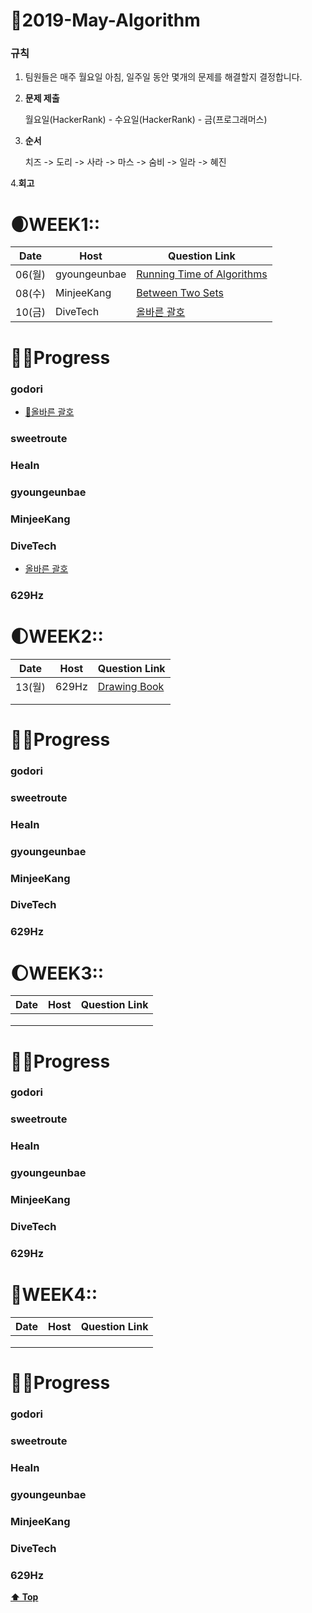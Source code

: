 # 💐2019-May-Algorithm

### 규칙

1. 팀원들은 매주 월요일 아침, 일주일 동안 몇개의 문제를 해결할지 결정합니다.

2. **문제 제출**

   월요일(HackerRank) - 수요일(HackerRank) - 금(프로그래머스)

3. **순서**

   치즈 -> 도리 -> 사라 -> 마스 -> 숨비 -> 일라 ->  혜진

4.**회고**

  

# 🌒WEEK1::

| Date   | Host         | Question Link                                                |
| ------ | ------------ | ------------------------------------------------------------ |
| 06(월) | gyoungeunbae | [Running Time of Algorithms](<https://www.hackerrank.com/challenges/runningtime/problem>) |
| 08(수) | MinjeeKang   | [Between Two Sets](https://www.hackerrank.com/challenges/between-two-sets/problem?utm_source=mobile&utm_medium=mobile_browser)     |
| 10(금) | DiveTech     | [올바른 괄호](https://programmers.co.kr/learn/courses/30/lessons/12909)                      |

# 👩‍💻Progress

### godori
- [🥂올바른 괄호](https://www.notion.so/godori/b7468495dd444c4e8b2806f6b69b9f62)
### sweetroute

### HeaIn

### gyoungeunbae

### MinjeeKang

### DiveTech  
- [올바른 괄호](https://github.com/divetech/algorithms/blob/master/java/src/programmers/Lessons12909.java)  
### 629Hz



# 🌓WEEK2::

| Date  | Host | Question Link                                                               |
| ----  | ---- | --------------------------------------------------------------------------- |
| 13(월) | 629Hz|   [Drawing Book](https://www.hackerrank.com/challenges/drawing-book/problem)|
|       |      |                                                                             |
|       |      |                                                                             |

# 👩‍💻Progress

### godori

### sweetroute

### HeaIn

### gyoungeunbae

### MinjeeKang

### DiveTech  

### 629Hz


# 🌔WEEK3::

| Date | Host | Question Link |
| ---- | ---- | ------------- |
|      |      |               |
|      |      |               |
|      |      |               |

# 👩‍💻Progress

### godori

### sweetroute

### HeaIn

### gyoungeunbae

### MinjeeKang

### DiveTech  

### 629Hz





# 🌝WEEK4::

| Date | Host | Question Link |
| ---- | ---- | ------------- |
|      |      |               |
|      |      |               |
|      |      |               |

# 👩‍💻Progress

### godori

### sweetroute

### HeaIn

### gyoungeunbae

### MinjeeKang

### DiveTech  

### 629Hz



**[⬆ Top](#)**

